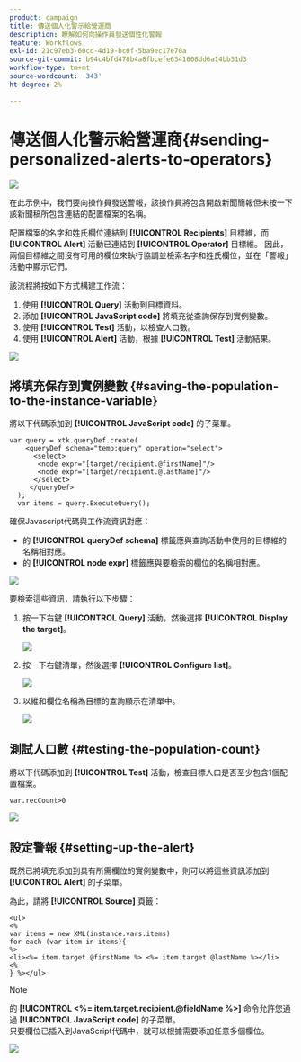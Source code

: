 ```yaml
---
product: campaign
title: 傳送個人化警示給營運商
description: 瞭解如何向操作員發送個性化警報
feature: Workflows
exl-id: 21c97eb3-60cd-4d19-bc0f-5ba9ec17e70a
source-git-commit: b94c4bfd478b4a8fbcefe6341608dd6a14bb31d3
workflow-type: tm+mt
source-wordcount: '343'
ht-degree: 2%

---
```


# 傳送個人化警示給營運商{#sending-personalized-alerts-to-operators}

![](../../assets/common.svg)

在此示例中，我們要向操作員發送警報，該操作員將包含開啟新聞簡報但未按一下該新聞稿所包含連結的配置檔案的名稱。

配置檔案的名字和姓氏欄位連結到 **[!UICONTROL Recipients]** 目標維，而 **[!UICONTROL Alert]** 活動已連結到 **[!UICONTROL Operator]** 目標維。 因此，兩個目標維之間沒有可用的欄位來執行協調並檢索名字和姓氏欄位，並在「警報」活動中顯示它們。

該流程將按如下方式構建工作流：

1. 使用 **[!UICONTROL Query]** 活動到目標資料。
1. 添加 **[!UICONTROL JavaScript code]** 將填充從查詢保存到實例變數。
1. 使用 **[!UICONTROL Test]** 活動，以檢查人口數。
1. 使用 **[!UICONTROL Alert]** 活動，根據 **[!UICONTROL Test]** 活動結果。

![](assets/uc_operator_1.png)

## 將填充保存到實例變數 {#saving-the-population-to-the-instance-variable}

將以下代碼添加到 **[!UICONTROL JavaScript code]** 的子菜單。

```
var query = xtk.queryDef.create(  
    <queryDef schema="temp:query" operation="select">  
      <select>  
       <node expr="[target/recipient.@firstName]"/>  
       <node expr="[target/recipient.@lastName]"/>  
      </select>  
     </queryDef>  
  );  
  var items = query.ExecuteQuery();
```

確保Javascript代碼與工作流資訊對應：

* 的 **[!UICONTROL queryDef schema]** 標籤應與查詢活動中使用的目標維的名稱相對應。
* 的 **[!UICONTROL node expr]** 標籤應與要檢索的欄位的名稱相對應。

![](assets/uc_operator_3.png)

要檢索這些資訊，請執行以下步驟：

1. 按一下右鍵 **[!UICONTROL Query]** 活動，然後選擇 **[!UICONTROL Display the target]**。

   ![](assets/uc_operator_4.png)

1. 按一下右鍵清單，然後選擇 **[!UICONTROL Configure list]**。

   ![](assets/uc_operator_5.png)

1. 以維和欄位名稱為目標的查詢顯示在清單中。

   ![](assets/uc_operator_6.png)

## 測試人口數 {#testing-the-population-count}

將以下代碼添加到 **[!UICONTROL Test]** 活動，檢查目標人口是否至少包含1個配置檔案。

```
var.recCount>0
```

![](assets/uc_operator_7.png)

## 設定警報 {#setting-up-the-alert}

既然已將填充添加到具有所需欄位的實例變數中，則可以將這些資訊添加到 **[!UICONTROL Alert]** 的子菜單。

為此，請將 **[!UICONTROL Source]** 頁籤：

```
<ul>
<%
var items = new XML(instance.vars.items)
for each (var item in items){
%>
<li><%= item.target.@firstName %> <%= item.target.@lastName %></li>
<%
} %></ul>
```

>[!NOTE]
>
>的 **[!UICONTROL <%= item.target.recipient.@fieldName %>]** 命令允許您通過 **[!UICONTROL JavaScript code]** 的子菜單。\
>只要欄位已插入到JavaScript代碼中，就可以根據需要添加任意多個欄位。

![](assets/uc_operator_8.png)
